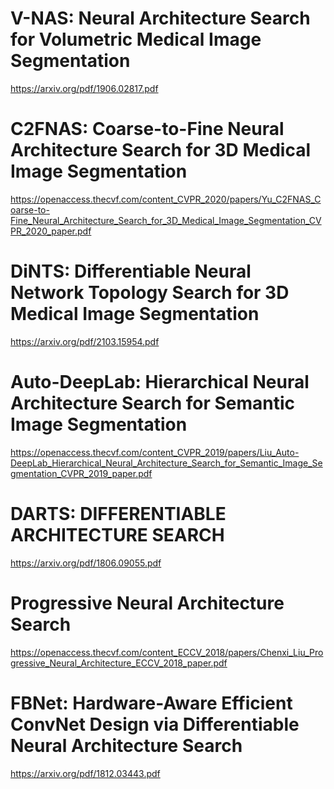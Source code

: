 

# V-NAS: Neural Architecture Search for Volumetric Medical Image Segmentation
https://arxiv.org/pdf/1906.02817.pdf

# C2FNAS: Coarse-to-Fine Neural Architecture Search for 3D Medical Image Segmentation

https://openaccess.thecvf.com/content_CVPR_2020/papers/Yu_C2FNAS_Coarse-to-Fine_Neural_Architecture_Search_for_3D_Medical_Image_Segmentation_CVPR_2020_paper.pdf

# DiNTS: Differentiable Neural Network Topology Search for 3D Medical Image Segmentation
https://arxiv.org/pdf/2103.15954.pdf

<!-- not 3d medical images -->
# Auto-DeepLab: Hierarchical Neural Architecture Search for Semantic Image Segmentation
https://openaccess.thecvf.com/content_CVPR_2019/papers/Liu_Auto-DeepLab_Hierarchical_Neural_Architecture_Search_for_Semantic_Image_Segmentation_CVPR_2019_paper.pdf

<!-- not 3d medical images -->
# DARTS: DIFFERENTIABLE ARCHITECTURE SEARCH
https://arxiv.org/pdf/1806.09055.pdf

<!-- not 3d medical images -->
# Progressive Neural Architecture Search
https://openaccess.thecvf.com/content_ECCV_2018/papers/Chenxi_Liu_Progressive_Neural_Architecture_ECCV_2018_paper.pdf


# FBNet: Hardware-Aware Efficient ConvNet Design via Differentiable Neural Architecture Search
https://arxiv.org/pdf/1812.03443.pdf